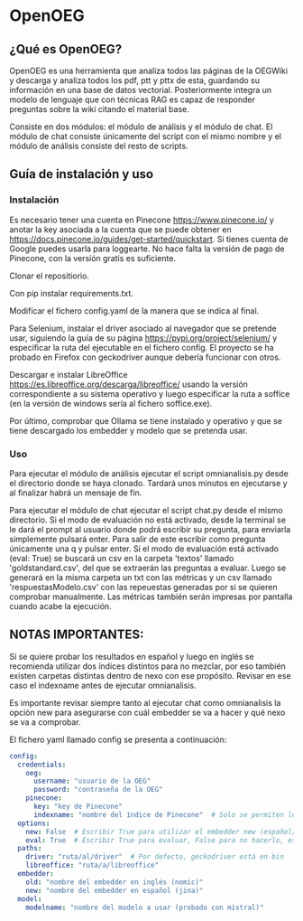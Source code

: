 # OpenOEG

## ¿Qué es OpenOEG?

OpenOEG es una herramienta que analiza todos las páginas de la OEGWiki y descarga y analiza todos los pdf, ptt y pttx de esta, guardando su información en una base de datos vectorial. Posteriormente integra un modelo de lenguaje que con técnicas RAG es capaz de responder preguntas sobre la wiki citando el material base. 

Consiste en dos módulos: el módulo de análisis y el módulo de chat. El módulo de chat consiste únicamente del script con el mismo nombre y el módulo de análisis consiste del resto de scripts.

## Guía de instalación y uso

### Instalación

Es necesario tener una cuenta en Pinecone https://www.pinecone.io/ y anotar la key asociada a la cuenta que se puede obtener en https://docs.pinecone.io/guides/get-started/quickstart. Si tienes cuenta de Google puedes usarla para loggearte. No hace falta la versión de pago de Pinecone, con la versión gratis es suficiente. 

Clonar el repositiorio.

Con pip instalar requirements.txt.

Modificar el fichero config.yaml de la manera que se indica al final.

Para Selenium, instalar el driver asociado al navegador que se pretende usar, siguiendo la guía de su página https://pypi.org/project/selenium/ y especificar la ruta del ejecutable en el fichero config. El proyecto se ha probado en Firefox con geckodriver aunque debería funcionar con otros.

Descargar e instalar LibreOffice https://es.libreoffice.org/descarga/libreoffice/ usando la versión correspondiente a su sistema operativo y luego especificar la ruta a soffice (en la versión de windows sería al fichero soffice.exe).

Por último, comprobar que Ollama se tiene instalado y operativo y que se tiene descargado los embedder y modelo que se pretenda usar.

### Uso

Para ejecutar el módulo de análisis ejecutar el script omnianalisis.py desde el directorio donde se haya clonado. Tardará unos minutos en ejecutarse y al finalizar habrá un mensaje de fin.

Para ejecutar el módulo de chat ejecutar el script chat.py desde el mismo directorio. Si el modo de evaluación no está activado, desde la terminal se le dará el prompt al usuario donde podrá escribir su pregunta, para enviarla simplemente pulsará enter. Para salir de este escribir como pregunta únicamente una q y pulsar enter.
Si el modo de evaluación está activado (eval: True) se buscará un csv en la carpeta 'textos' llamado 'goldstandard.csv', del que se extraerán las preguntas a evaluar. Luego se generará en la misma carpeta un txt con las métricas y un csv llamado 'respuestasModelo.csv' con las repeuestas generadas por si se quieren comprobar manualmente. Las métricas también serán impresas por pantalla cuando acabe la ejecución.


## NOTAS IMPORTANTES:

Si se quiere probar los resultados en español y luego en inglés se recomienda utilizar dos índices distintos para no mezclar, por eso también existen carpetas distintas dentro de nexo con ese propósito. Revisar en ese caso el indexname antes de ejecutar omnianalisis.

Es importante revisar siempre tanto al ejecutar chat como omnianalisis la opción new para asegurarse con cuál embedder se va a hacer y qué nexo se va a comprobar.

El fichero yaml llamado config se presenta a continuación:

```yaml
config:
  credentials:
    oeg:
      username: "usuario de la OEG"
      password: "contraseña de la OEG"
    pinecone:
      key: "key de Pinecone"
      indexname: "nombre del índice de Pinecone"  # Solo se permiten letras minúsculas y guiones (-)
  options:
    new: False  # Escribir True para utilizar el embedder new (español/jina), False para utilizar el embedder old (inglés/nomic)
    eval: True  # Escribir True para evaluar, False para no hacerlo, es decir, para hablar con el modelo
  paths:
    driver: "ruta/al/driver"  # Por defecto, geckodriver está en bin
    libreoffice: "ruta/a/libreoffice"
  embedder:
    old: "nombre del embedder en inglés (nomic)"
    new: "nombre del embedder en español (jina)"
  model:
    modelname: "nombre del modelo a usar (probado con mistral)"
```
